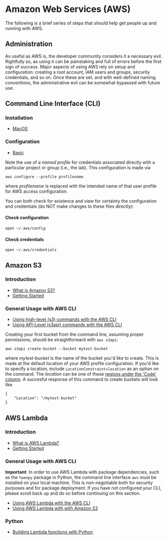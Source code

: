 # Amazon Web Services (AWS)

The following is a brief series of steps that should help get people up and
running with AWS. 

## Administration

As useful as AWS is, the developer community considers it a necessary evil.
Rightfully so, as using it can be painstaking and full of errors before the 
first sign of success. Major aspects of using AWS rely on setup and
configuration: creating a root account, IAM users and groups, security
credentials, and so on. Once these are set, and with well-defined naming
conventions, the administrative evil can be somewhat bypassed with future use.

## Command Line Interface (CLI)

### Installation

- [MacOS](https://docs.aws.amazon.com/cli/latest/userguide/install-cliv2-mac.html)

### Configuration

- [Basic](https://docs.aws.amazon.com/cli/latest/userguide/cli-configure-quickstart.html)

Note the use of a _named profile_ for credentials associated directly with
a particular project or group (i.e., the lab). This configuration is made via

```
aws configure --profile profilename
```

where _profilename_ is replaced with the intended name of that user profile for
AWS access configuration.

You can both check for existence and view for certainty the configuration and
credentials (do NOT make changes to these files directly):

#### Check configuration

```
open ~/.aws/config
```

#### Check credentials

```
open ~/.aws/credentials
```

## Amazon S3

### Introduction

- [What is Amazon S3?](https://docs.aws.amazon.com/AmazonS3/latest/dev/Welcome.html)
- [Getting Started](https://docs.aws.amazon.com/AmazonS3/latest/gsg/GetStartedWithS3.html)

### General Usage with AWS CLI

- [Using high-level (s3) commands with the AWS CLI](https://docs.aws.amazon.com/cli/latest/userguide/cli-services-s3-commands.html)
- [Using API-Level (s3api) commands with the AWS CLI](https://docs.aws.amazon.com/cli/latest/userguide/cli-services-s3-apicommands.html)

Creating your first bucket from the command line, assuming proper permissions,
should be straightforward with `aws s3api`:

```
aws s3api create-bucket --bucket mytest-bucket
```

where _mytest-bucket_ is the name of the bucket you'd like to create. This is
made at the default location of your AWS profile configuration. If you'd like
to specify a location, include `LocationConstraint=location` as an option on
the command. The _location_ can be one of these 
[regions under the 'Code' column](https://docs.aws.amazon.com/general/latest/gr/rande.html#regional-endpoints). A succesful response of this command to create buckets will look like

```
{
    "Location": "/mytest-bucket"
}
```

## AWS Lambda

### Introduction

- [What is AWS Lambda?](https://docs.aws.amazon.com/lambda/latest/dg/welcome.html)
- [Getting Started](https://docs.aws.amazon.com/lambda/latest/dg/getting-started.html)

### General Usage with AWS CLI

**Important**: In order to use AWS Lambda with package dependencies, such as
the `tweepy` package in Python, the command line interface `aws` must be installed on your
local machine. This is non-negotiable both for security purposes and for
package deployment. If you have not configured your CLI, please scroll back up
and do so before continuing on this section.

- [Using AWS Lambda with the AWS CLI](https://docs.aws.amazon.com/lambda/latest/dg/gettingstarted-awscli.html)
- [Using AWS Lambda with with Amazon S3](https://docs.aws.amazon.com/lambda/latest/dg/with-s3-example.html)

### Python

- [Building Lambda functions with Python](https://docs.aws.amazon.com/lambda/latest/dg/lambda-python.html)
